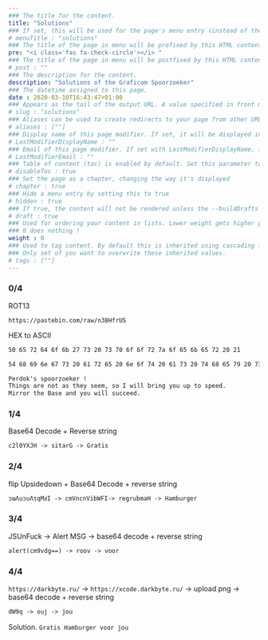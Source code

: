 ```yaml
---
### The title for the content.
title: "Solutions"
### If set, this will be used for the page's menu entry (instead of the `title` attribute)
# menuTitle : "solutions"
### The title of the page in menu will be prefixed by this HTML content
pre: "<i class='fas fa-check-circle'></i> "
### The title of the page in menu will be postfixed by this HTML content
# post : ""
### The description for the content.
description: "Solutions of the Graficom Spoorzoeker"
### The datetime assigned to this page.
date : 2020-03-10T16:43:47+01:00
### Appears as the tail of the output URL. A value specified in front matter will override the segment of the URL based on the filename.
# slug : "solutions"
### Aliases can be used to create redirects to your page from other URLs.
# aliases : [""]
### Display name of this page modifier. If set, it will be displayed in the footer.
# LastModifierDisplayName : ""
### Email of this page modifier. If set with LastModifierDisplayName, it will be displayed in the footer
# LastModifierEmail : ""
### Table of content (toc) is enabled by default. Set this parameter to true to disable it.
# disableToc : true
### Set the page as a chapter, changing the way it's displayed
# chapter : true
### Hide a menu entry by setting this to true
# hidden : true
### If true, the content will not be rendered unless the --buildDrafts flag is passed to the hugo command.
# draft : true
### Used for ordering your content in lists. Lower weight gets higher precedence. So content with lower weight will come first.
### 0 does nothing !
weight : 0
### Used to tag content. By default this is inherited using cascading from _index.md files
### Only set of you want to overwrite these inherited values.
# tags : [""]
---
```


### 0/4

ROT13

`https://pastebin.com/raw/n38HfrUS`

HEX to ASCII

```txt
50 65 72 64 6f 6b 27 73 20 73 70 6f 6f 72 7a 6f 65 6b 65 72 20 21

54 68 69 6e 67 73 20 61 72 65 20 6e 6f 74 20 61 73 20 74 68 65 79 20 73 65 65 6d 2c 20 73 6f 20 49 20 77 69 6c 6c 20 62 72 69 6e 67 20 79 6f 75 20 75 70 20 74 6f 20 73 70 65 65 64 2e 0a 4d 69 72 72 6f 72 20 74 68 65 20 42 61 73 65 20 61 6e 64 20 79 6f 75 20 77 69 6c 6c 20 73 75 63 63 65 65 64 2e 20
```

```txt
Perdok's spoorzoeker !
Things are not as they seem, so I will bring you up to speed.
Mirror the Base and you will succeed.
```

### 1/4

Base64 Decode + Reverse string

```txt
c2l0YXJH -> sitarG -> Gratis
```

### 2/4

flip Upsidedown + Base64 Decode + reverse string

```txt
ɔɯΛuɔuΛᴉqMℲI -> cmVncnVibWFI-> regrubmaH -> Hamburger
```

### 3/4

JSUnFuck -> Alert MSG -> base64 decode + reverse string

```txt
alert(cm9vdg==) -> roov -> voor
```

### 4/4

`https://darkbyte.ru/` -> `https://xcode.darkbyte.ru/` -> upload png -> base64 decode + reverse string

```txt
dW9q -> ouj -> jou
```

Solution.
`Gratis Hamburger voor jou`
